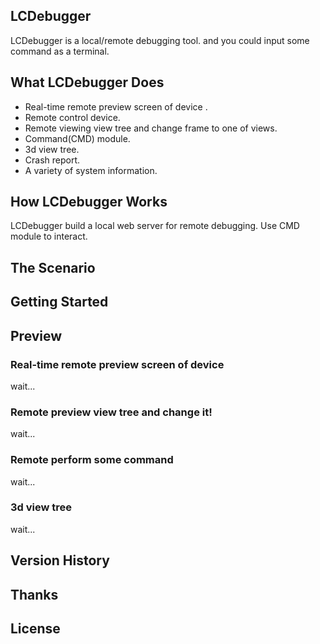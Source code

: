 ## LCDebugger

LCDebugger is a local/remote debugging tool. and you could input some command as a terminal.

## What LCDebugger Does

- Real-time remote  preview screen of device .
- Remote control device.
- Remote viewing view tree and change frame to one of views.
- Command(CMD) module.
- 3d view tree.
- Crash report.
- A variety of system information.

## How LCDebugger Works

LCDebugger build a local web server for remote debugging. Use CMD module to interact.

## The Scenario

## Getting Started

## Preview

### Real-time remote preview screen of device
wait...

### Remote preview view tree and change it!
wait...

### Remote perform some command
wait...

### 3d view tree
wait...

## Version History

## Thanks

## License
